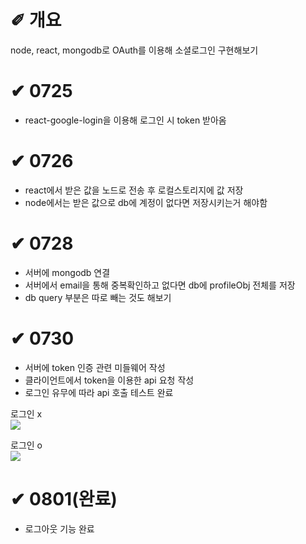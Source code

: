 # &#10000; 개요

node, react, mongodb로 OAuth를 이용해 소셜로그인 구현해보기

# &#10004; 0725
* react-google-login을 이용해 로그인 시 token 받아옴<br />

# &#10004; 0726
* react에서 받은 값을 노드로 전송 후 로컬스토리지에 값 저장<br />
* node에서는 받은 값으로 db에 계정이 없다면 저장시키는거 해야함<br />

# &#10004; 0728
* 서버에 mongodb 연결<br />
* 서버에서 email을 통해 중복확인하고 없다면 db에 profileObj 전체를 저장<br />
* db query 부분은 따로 빼는 것도 해보기<br />

# &#10004; 0730
* 서버에 token 인증 관련 미들웨어 작성<br />
* 클라이언트에서 token을 이용한 api 요청 작성<br />
* 로그인 유무에 따라 api 호출 테스트 완료<br />

로그인 x<br />
<img src="https://user-images.githubusercontent.com/20867824/127691188-889ddeff-5620-4c68-9731-3a8268c33434.png">

로그인 o<br />
<img src="https://user-images.githubusercontent.com/20867824/127691374-a2f3a3c4-eee6-47b8-94e1-7dc2e03dd7a3.png">

# &#10004; 0801(완료)
* 로그아웃 기능 완료<br />